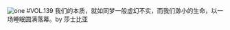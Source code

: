 ![one](http://image.wufazhuce.com/Fgs5l2zw8ZD9BzUCpzucRq0d4M6t)
#VOL.139
我们的本质，就如同梦一般虚幻不实，而我们渺小的生命，以一场睡眠圆满落幕。by 莎士比亚